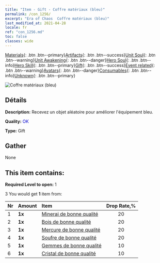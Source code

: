 ```yaml
---
title: "Item - Gift - Coffre matériaux (bleu)"
permalink: /con_1256/
excerpt: "Era of Chaos  Coffre matériaux (bleu)"
last_modified_at: 2021-04-28
locale: fr
ref: "con_1256.md"
toc: false
classes: wide
---
```

 [Materials](/ItemsFR/){: .btn .btn--primary}[Artifacts](/ItemsFR/Artifacts/){: .btn .btn--success}[Unit Soul](/ItemsFR/UnitSoul/){: .btn .btn--warning}[Unit Awakening](/ItemsFR/UnitAwakening/){: .btn .btn--danger}[Hero Soul](/ItemsFR/HeroSoul/){: .btn .btn--info}[Hero Skill](/ItemsFR/HeroSkill/){: .btn .btn--primary}[Gift](/ItemsFR/Gift/){: .btn .btn--success}[Event related](/ItemsFR/Events/){: .btn .btn--warning}[Avatars](/ItemsFR/Avatars/){: .btn .btn--danger}[Consumables](/ItemsFR/Consumables/){: .btn .btn--info}[Unknown](/ItemsFR/Unknown/){: .btn .btn--primary}

 ![Coffre matériaux (bleu)](/images/t/i_304002.png)

## Détails
 **Description:** Recevez un objet aléatoire pour améliorer l'équipement bleu.

 **Quality:** <span style="color: #0000CD">OK</span>

 **Type:** Gift

## Gather

  None

## This item contains:

 **Required Level to open:** 1

 3 You would get **1** item  from:

  | Nr | Amount |     Item    | Drop Rate,% |
  |:---|:-------|:------------|:---------:|
  | 1 |  **1x** | [Minerai de bonne qualité](/ItemsFR/mat_12/) | 20 | 
  | 2 |  **1x** | [Bois de bonne qualité](/ItemsFR/mat_13/) | 20 | 
  | 3 |  **1x** | [Mercure de bonne qualité](/ItemsFR/mat_14/) | 20 | 
  | 4 |  **1x** | [Soufre de bonne qualité](/ItemsFR/mat_15/) | 20 | 
  | 5 |  **1x** | [Gemmes de bonne qualité](/ItemsFR/mat_16/) | 10 | 
  | 6 |  **1x** | [Cristal de bonne qualité](/ItemsFR/mat_17/) | 10 | 
